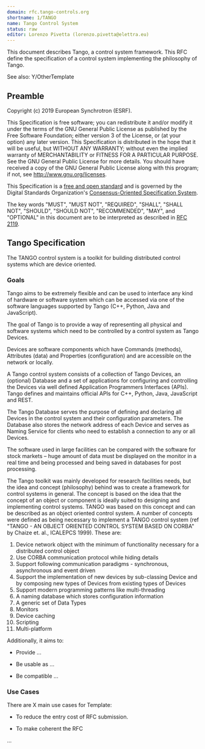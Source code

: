 ```yaml
---
domain: rfc.tango-controls.org
shortname: 1/TANGO
name: Tango Control System
status: raw
editor: Lorenzo Pivetta (lorenzo.pivetta@elettra.eu)
---
```


This document describes Tango, a control system framework. This RFC define the specification of a control system implementing the philosophy of Tango.

See also: Y/OtherTemplate

## Preamble

Copyright (c) 2019 European Synchrotron (ESRF).

This Specification is free software; you can redistribute it and/or modify it under the terms of the GNU General Public License as published by the Free Software Foundation; either version 3 of the License, or (at your option) any later version. This Specification is distributed in the hope that it will be useful, but WITHOUT ANY WARRANTY; without even the implied warranty of MERCHANTABILITY or FITNESS FOR A PARTICULAR PURPOSE. See the GNU General Public License for more details. You should have received a copy of the GNU General Public License along with this program; if not, see <http://www.gnu.org/licenses>.

This Specification is a [free and open standard](http://www.digistan.org/open-standard:definition) and is governed by the Digital Standards Organization's [Consensus-Oriented Specification System](http://www.digistan.org/spec:1/COSS).

The key words "MUST", "MUST NOT", "REQUIRED", "SHALL", "SHALL NOT", "SHOULD", "SHOULD NOT", "RECOMMENDED", "MAY", and "OPTIONAL" in this document are to be interpreted as described in [RFC 2119](http://tools.ietf.org/html/rfc2119).

## Tango Specification
The TANGO control system is a toolkit for building distributed control systems which are device oriented. 

### Goals

Tango aims to be extremely flexible and can be used to interface any kind of hardware or software system which can be accessed via one of the software languages supported by Tango (C++, Python, Java and JavaScript).

The goal of Tango is to provide a way of representing all physical and software systems which need to be controlled by a control system as Tango Devices.

Devices are software components which have Commands (methods), Attributes (data) and Properties (configuration) and are accessible on the network or locally.

A Tango control system consists of a collection of Tango Devices, an (optional) Database and a set of applications for configuring and controlling the Devices via well defined Application Programmers Interfaces (APIs). Tango defines and maintains official APIs for C++, Python, Java, JavaScript and REST.

The Tango Database serves the purpose of defining and declaring all Devices in the control system and their configuration parameters. The Database also stores the network address of each Device and serves as Naming Service for clients who need to establish a connection to any or all Devices.

The software used in large facilities can be compared with the software for stock markets – huge amount of data must be displayed on the monitor in a real time and being processed and being saved in databases for post processing.

The Tango toolkit was mainly developed for research facilities needs, but the idea and concept (philosophy) behind was to create a framework for control systems in general. The concept is based on the idea that the concept of an object or component is ideally suited to designing and implementing control systems. TANGO was based on this concept and can be described as an object oriented control system. A number of concepts were defined as being necessary to implement a TANGO control system (ref "TANGO - AN OBJECT ORIENTED CONTROL SYSTEM BASED ON CORBA" by Chaize et. al., ICALEPCS 1999). These are:

1. Device network object with the minimum of functionality necessary for a distributed control object
2. Use CORBA communication protocol while hiding details
3. Support following communication paradigms - synchronous, asynchronous and event driven
4. Support the implementation of new devices by sub-classing Device and by composing new types of Devices from existing types of Devices
5. Support modern programming patterns like multi-threading
6. A naming database which stores configuration information
7. A generic set of Data Types
8. Monitors
9. Device caching
10. Scripting
11. Multi-platform



Additionally, it aims to:

* Provide ...

* Be usable as ...

* Be compatible ...

### Use Cases

There are X main use cases for Template:

* To reduce the entry cost of RFC submission.

* To make coherent the RFC

...
